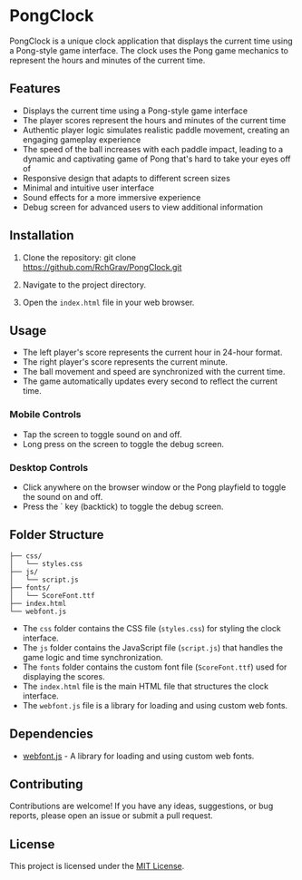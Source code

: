 # PongClock

PongClock is a unique clock application that displays the current time using a Pong-style game interface. The clock uses the Pong game mechanics to represent the hours and minutes of the current time.

## Features

- Displays the current time using a Pong-style game interface
- The player scores represent the hours and minutes of the current time
- Authentic player logic simulates realistic paddle movement, creating an engaging gameplay experience
- The speed of the ball increases with each paddle impact, leading to a dynamic and captivating game of Pong that's hard to take your eyes off of
- Responsive design that adapts to different screen sizes
- Minimal and intuitive user interface
- Sound effects for a more immersive experience
- Debug screen for advanced users to view additional information

## Installation

1. Clone the repository:
git clone https://github.com/RchGrav/PongClock.git

2. Navigate to the project directory.

3. Open the `index.html` file in your web browser.

## Usage

- The left player's score represents the current hour in 24-hour format.
- The right player's score represents the current minute.
- The ball movement and speed are synchronized with the current time.
- The game automatically updates every second to reflect the current time.

### Mobile Controls
- Tap the screen to toggle sound on and off.
- Long press on the screen to toggle the debug screen.

### Desktop Controls
- Click anywhere on the browser window or the Pong playfield to toggle the sound on and off.
- Press the \` key (backtick) to toggle the debug screen.

## Folder Structure
```PongClock/
├── css/
│   └── styles.css
├── js/
│   └── script.js
├── fonts/
│   └── ScoreFont.ttf
├── index.html
└── webfont.js
```

- The `css` folder contains the CSS file (`styles.css`) for styling the clock interface.
- The `js` folder contains the JavaScript file (`script.js`) that handles the game logic and time synchronization.
- The `fonts` folder contains the custom font file (`ScoreFont.ttf`) used for displaying the scores.
- The `index.html` file is the main HTML file that structures the clock interface.
- The `webfont.js` file is a library for loading and using custom web fonts.

## Dependencies

- [webfont.js](https://github.com/typekit/webfontloader) - A library for loading and using custom web fonts.

## Contributing

Contributions are welcome! If you have any ideas, suggestions, or bug reports, please open an issue or submit a pull request.

## License

This project is licensed under the [MIT License](LICENSE).


